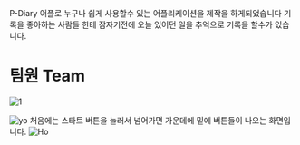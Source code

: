 P-Diary 어플로 누구나 쉽게 사용할수 있는 어플리케이션을 제작을 하게되었습니다 
기록을 좋아하는 사람들 한테 잠자기전에 오늘 있어던 일을 추억으로 기록을 할수가 있습니다.



<h1>팀원 Team</h1>

 
![1](https://user-images.githubusercontent.com/48500390/59329649-51153d00-8d2a-11e9-978b-343a5196a558.PNG)
  


<div>

 ![yo](https://user-images.githubusercontent.com/48500390/59331116-12818180-8d2e-11e9-9998-8aa715fa0570.PNG)
 처음에는 스타트 버튼을 눌러서 넘어가면 가운데에 밑에 버튼들이 나오는 화면입니다.
![Ho](https://user-images.githubusercontent.com/48500390/59330100-7c4c5c00-8d2b-11e9-90b5-c26e3a5d344c.PNG)

 </div>


